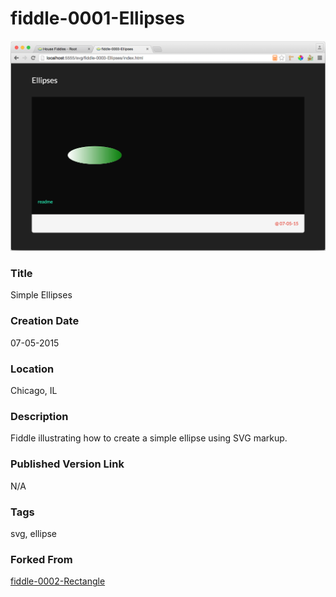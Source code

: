 fiddle-0001-Ellipses
======

![Screenshot](screenshot.png)


### Title

Simple Ellipses


### Creation Date

07-05-2015


### Location

Chicago, IL


### Description

Fiddle illustrating how to create a simple ellipse using SVG markup.


### Published Version Link

N/A


### Tags

svg, ellipse


### Forked From

[fiddle-0002-Rectangle](../fiddle-0002-Rectangle)
